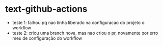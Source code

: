 # text-github-actions

- teste 1: falhou pq nao tinha liberado na configuracao do projeto o workflow
- teste 2: criou uma branch nova, mas nao criou o pr, novamente por erro meu de configuração do workflow
